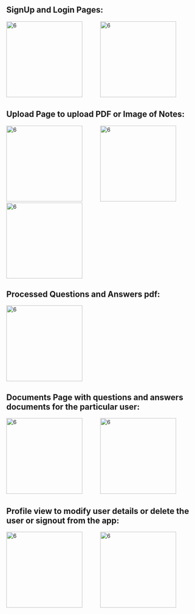 ## SignUp and Login Pages:
<img src="https://github.com/user-attachments/assets/307a2970-815a-4c84-b330-3b85db8f331a" alt="6" width="200"/>
&nbsp;&nbsp;&nbsp;&nbsp;&nbsp;&nbsp;&nbsp;&nbsp;&nbsp;&nbsp;
<img src="https://github.com/user-attachments/assets/1196d419-afe1-43b9-869a-c11a8e38a511" alt="6" width="200"/>

##  Upload Page to upload PDF or Image of Notes:
<img src="https://github.com/user-attachments/assets/cd8c5841-ad8d-4da8-b4b3-522da8f9dce1" alt="6" width="200"/>
&nbsp;&nbsp;&nbsp;&nbsp;&nbsp;&nbsp;&nbsp;&nbsp;&nbsp;&nbsp;
<img src="https://github.com/user-attachments/assets/03b72ad7-fc15-4f39-9352-b2cc195cf848" alt="6" width="200"/>
&nbsp;&nbsp;&nbsp;&nbsp;&nbsp;&nbsp;&nbsp;&nbsp;&nbsp;&nbsp;
<img src="https://github.com/user-attachments/assets/91d4d010-fb06-40e5-8166-3b45e70fa727" alt="6" width="200"/>

## Processed Questions and Answers pdf:
<img src="https://github.com/user-attachments/assets/5843fda6-3094-4a71-a526-6aae1daa6bc1" alt="6" width="200"/>

## Documents Page with questions and answers documents for the particular user:
<img src="https://github.com/user-attachments/assets/95466106-f5ef-4b47-954b-400b244c5f67" alt="6" width="200"/>
&nbsp;&nbsp;&nbsp;&nbsp;&nbsp;&nbsp;&nbsp;&nbsp;&nbsp;&nbsp;
<img src="https://github.com/user-attachments/assets/7b8ea26a-7a53-4ec9-94e8-e19e8ec06b54" alt="6" width="200"/>

## Profile view to modify user details or delete the user or signout from the app:
<img src="https://github.com/user-attachments/assets/ef8c3e93-ba67-432c-9649-324bc1a674ca" alt="6" width="200"/>
&nbsp;&nbsp;&nbsp;&nbsp;&nbsp;&nbsp;&nbsp;&nbsp;&nbsp;&nbsp;
<img src="https://github.com/user-attachments/assets/3fd955d2-bd68-447f-8d7f-cf0f343ce013" alt="6" width="200"/>

